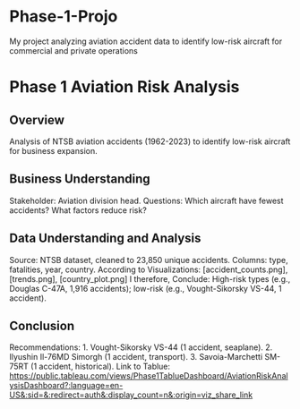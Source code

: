 # Phase-1-Projo
My project analyzing aviation accident data to identify low-risk aircraft for commercial and private operations
# Phase 1 Aviation Risk Analysis

## Overview
Analysis of NTSB aviation accidents (1962-2023) to identify low-risk aircraft for business expansion.

## Business Understanding
Stakeholder: Aviation division head. Questions: Which aircraft have fewest accidents? What factors reduce risk?

## Data Understanding and Analysis
Source: NTSB dataset, cleaned to 23,850 unique accidents. Columns: type, fatalities, year, country.
According to Visualizations: [accident_counts.png], [trends.png], [country_plot.png] I therefore,
Conclude: High-risk types (e.g., Douglas C-47A, 1,916 accidents);
           low-risk (e.g., Vought-Sikorsky VS-44, 1 accident).

## Conclusion
Recommendations: 1. Vought-Sikorsky VS-44 (1 accident, seaplane). 
                 2. Ilyushin Il-76MD Simorgh (1 accident, transport). 
                 3. Savoia-Marchetti SM-75RT (1 accident, historical).
Link to Tablue: https://public.tableau.com/views/Phase1TablueDashboard/AviationRiskAnalysisDashboard?:language=en-US&:sid=&:redirect=auth&:display_count=n&:origin=viz_share_link